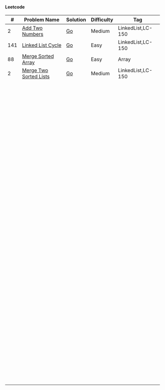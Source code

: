 #### Leetcode

| #   | Problem Name                                                                     | Solution                                                                                                                                                | Difficulty | Tag               |
|-----|----------------------------------------------------------------------------------|---------------------------------------------------------------------------------------------------------------------------------------------------------|------------|-------------------|
| 2   | [Add Two Numbers](https://leetcode.com/problems/add-two-numbers/description/)    | [Go](https://github.com/vibhordubey333/DataStructure/blob/master/DataStructureInGolang/LeetCode/Linked-Lists/2-Add-To-Numbers-LC%5B150%5D-Medium.go)    | Medium     | LinkedList,LC-150 |
| 141 | [Linked List Cycle](https://leetcode.com/problems/linked-list-cycle/description) | [Go](https://github.com/vibhordubey333/DataStructure/blob/master/DataStructureInGolang/LeetCode/Linked-Lists/141-Linked-List-Cycle-LC%5B150%5D-Easy.go) | Easy       | LinkedList,LC-150 |
| 88  | [Merge Sorted Array](https://leetcode.com/problems/merge-sorted-array)           | [Go](https://github.com/vibhordubey333/DataStructure/blob/master/DataStructureInGolang/LeetCode/Arrays/88-Merge-Sorted-Array-LC%5B150%5D-Easy.go)       | Easy       | Array     |
| 2    | [Merge Two Sorted Lists]()                                                      | [Go](https://github.com/vibhordubey333/DataStructure/blob/master/DataStructureInGolang/LeetCode/Linked-Lists/21-Merge-Two-Sorted-Lists-LC%5B150%5D-Medium.go)| Medium|       LinkedList,LC-150            |
|     |                                                                                  |                                                                                                                                                         |            |                   |
|     |                                                                                  |                                                                                                                                                         |            |                   |
|     |                                                                                  |                                                                                                                                                         |            |                   |
|     |                                                                                  |                                                                                                                                                         |            |                   |
|     |                                                                                  |                                                                                                                                                         |            |                   |
|     |                                                                                  |                                                                                                                                                         |            |                   |
|     |                                                                                  |                                                                                                                                                         |            |                   |
|     |                                                                                  |                                                                                                                                                         |            |                   |
|     |                                                                                  |                                                                                                                                                         |            |                   |
|     |                                                                                  |                                                                                                                                                         |            |                   |
|     |                                                                                  |                                                                                                                                                         |            |                   |
|     |                                                                                  |                                                                                                                                                         |            |                   |
|     |                                                                                  |                                                                                                                                                         |            |                   |
|     |                                                                                  |                                                                                                                                                         |            |                   |
|     |                                                                                  |                                                                                                                                                         |            |                   |
|     |                                                                                  |                                                                                                                                                         |            |                   |
|     |                                                                                  |                                                                                                                                                         |            |                   |
|     |                                                                                  |                                                                                                                                                         |            |                   |
|     |                                                                                  |                                                                                                                                                         |            |                   |
|     |                                                                                  |                                                                                                                                                         |            |                   |
|     |                                                                                  |                                                                                                                                                         |            |                   |
|     |                                                                                  |                                                                                                                                                         |            |                   |
|     |                                                                                  |                                                                                                                                                         |            |                   |
|     |                                                                                  |                                                                                                                                                         |            |                   |
|     |                                                                                  |                                                                                                                                                         |            |                   |
|     |                                                                                  |                                                                                                                                                         |            |                   |
|     |                                                                                  |                                                                                                                                                         |            |                   |
|     |                                                                                  |                                                                                                                                                         |            |                   |
|     |                                                                                  |                                                                                                                                                         |            |                   |
|     |                                                                                  |                                                                                                                                                         |            |                   |
|     |                                                                                  |                                                                                                                                                         |            |                   |
|     |                                                                                  |                                                                                                                                                         |            |                   |
|     |                                                                                  |                                                                                                                                                         |            |                   |
|     |                                                                                  |                                                                                                                                                         |            |                   |
|     |                                                                                  |                                                                                                                                                         |            |                   |
|     |                                                                                  |                                                                                                                                                         |            |                   |
|     |                                                                                  |                                                                                                                                                         |            |                   |
|     |                                                                                  |                                                                                                                                                         |            |                   |
|     |                                                                                  |                                                                                                                                                         |            |                   |
|     |                                                                                  |                                                                                                                                                         |            |                   |
|     |                                                                                  |                                                                                                                                                         |            |                   |
|     |                                                                                  |                                                                                                                                                         |            |                   |
|     |                                                                                  |                                                                                                                                                         |            |                   |
|     |                                                                                  |                                                                                                                                                         |            |                   |
|     |                                                                                  |                                                                                                                                                         |            |                   |
|     |                                                                                  |                                                                                                                                                         |            |                   |
|     |                                                                                  |                                                                                                                                                         |            |                   |
|     |                                                                                  |                                                                                                                                                         |            |                   |
|     |                                                                                  |                                                                                                                                                         |            |                   |
|     |                                                                                  |                                                                                                                                                         |            |                   |
|     |                                                                                  |                                                                                                                                                         |            |                   |
|     |                                                                                  |                                                                                                                                                         |            |                   |
|     |                                                                                  |                                                                                                                                                         |            |                   |
|     |                                                                                  |                                                                                                                                                         |            |                   |
|     |                                                                                  |                                                                                                                                                         |            |                   |
|     |                                                                                  |                                                                                                                                                         |            |                   |
|     |                                                                                  |                                                                                                                                                         |            |                   |
|     |                                                                                  |                                                                                                                                                         |            |                   |
|     |                                                                                  |                                                                                                                                                         |            |                   |
|     |                                                                                  |                                                                                                                                                         |            |                   |
|     |                                                                                  |                                                                                                                                                         |            |                   |
|     |                                                                                  |                                                                                                                                                         |            |                   |
|     |                                                                                  |                                                                                                                                                         |            |                   |
|     |                                                                                  |                                                                                                                                                         |            |                   |
|     |                                                                                  |                                                                                                                                                         |            |                   |
|     |                                                                                  |                                                                                                                                                         |            |                   |
|     |                                                                                  |                                                                                                                                                         |            |                   |
|     |                                                                                  |                                                                                                                                                         |            |                   |
|     |                                                                                  |                                                                                                                                                         |            |                   |
|     |                                                                                  |                                                                                                                                                         |            |                   |
|     |                                                                                  |                                                                                                                                                         |            |                   |
|     |                                                                                  |                                                                                                                                                         |            |                   |
|     |                                                                                  |                                                                                                                                                         |            |                   |
|     |                                                                                  |                                                                                                                                                         |            |                   |
|     |                                                                                  |                                                                                                                                                         |            |                   |
|     |                                                                                  |                                                                                                                                                         |            |                   |
|     |                                                                                  |                                                                                                                                                         |            |                   |
|     |                                                                                  |                                                                                                                                                         |            |                   |
|     |                                                                                  |                                                                                                                                                         |            |                   |
|     |                                                                                  |                                                                                                                                                         |            |                   |
|     |                                                                                  |                                                                                                                                                         |            |                   |
|     |                                                                                  |                                                                                                                                                         |            |                   |
|     |                                                                                  |                                                                                                                                                         |            |                   |
|     |                                                                                  |                                                                                                                                                         |            |                   |
|     |                                                                                  |                                                                                                                                                         |            |                   |
|     |                                                                                  |                                                                                                                                                         |            |                   |
|     |                                                                                  |                                                                                                                                                         |            |                   |
|     |                                                                                  |                                                                                                                                                         |            |                   |
|     |                                                                                  |                                                                                                                                                         |            |                   |
|     |                                                                                  |                                                                                                                                                         |            |                   |
|     |                                                                                  |                                                                                                                                                         |            |                   |
|     |                                                                                  |                                                                                                                                                         |            |                   |
|     |                                                                                  |                                                                                                                                                         |            |                   |
|     |                                                                                  |                                                                                                                                                         |            |                   |
|     |                                                                                  |                                                                                                                                                         |            |                   |
|     |                                                                                  |                                                                                                                                                         |            |                   |
|     |                                                                                  |                                                                                                                                                         |            |                   |
|     |                                                                                  |                                                                                                                                                         |            |                   |
|     |                                                                                  |                                                                                                                                                         |            |                   |
|     |                                                                                  |                                                                                                                                                         |            |                   |
|     |                                                                                  |                                                                                                                                                         |            |                   |
|     |                                                                                  |                                                                                                                                                         |            |                   |
|     |                                                                                  |                                                                                                                                                         |            |                   |
|     |                                                                                  |                                                                                                                                                         |            |                   |
|     |                                                                                  |                                                                                                                                                         |            |                   |
|     |                                                                                  |                                                                                                                                                         |            |                   |
|     |                                                                                  |                                                                                                                                                         |            |                   |
|     |                                                                                  |                                                                                                                                                         |            |                   |
|     |                                                                                  |                                                                                                                                                         |            |                   |
|     |                                                                                  |                                                                                                                                                         |            |                   |
|     |                                                                                  |                                                                                                                                                         |            |                   |
|     |                                                                                  |                                                                                                                                                         |            |                   |
|     |                                                                                  |                                                                                                                                                         |            |                   |
|     |                                                                                  |                                                                                                                                                         |            |                   |
|     |                                                                                  |                                                                                                                                                         |            |                   |
|     |                                                                                  |                                                                                                                                                         |            |                   |
|     |                                                                                  |                                                                                                                                                         |            |                   |
|     |                                                                                  |                                                                                                                                                         |            |                   |
|     |                                                                                  |                                                                                                                                                         |            |                   |
|     |                                                                                  |                                                                                                                                                         |            |                   |
|     |                                                                                  |                                                                                                                                                         |            |                   |
|     |                                                                                  |                                                                                                                                                         |            |                   |
|     |                                                                                  |                                                                                                                                                         |            |                   |
|     |                                                                                  |                                                                                                                                                         |            |                   |
|     |                                                                                  |                                                                                                                                                         |            |                   |
|     |                                                                                  |                                                                                                                                                         |            |                   |
|     |                                                                                  |                                                                                                                                                         |            |                   |
|     |                                                                                  |                                                                                                                                                         |            |                   |
|     |                                                                                  |                                                                                                                                                         |            |                   |
|     |                                                                                  |                                                                                                                                                         |            |                   |
|     |                                                                                  |                                                                                                                                                         |            |                   |
|     |                                                                                  |                                                                                                                                                         |            |                   |
|     |                                                                                  |                                                                                                                                                         |            |                   |
|     |                                                                                  |                                                                                                                                                         |            |                   |
|     |                                                                                  |                                                                                                                                                         |            |                   |
|     |                                                                                  |                                                                                                                                                         |            |                   |
|     |                                                                                  |                                                                                                                                                         |            |                   |
|     |                                                                                  |                                                                                                                                                         |            |                   |
|     |                                                                                  |                                                                                                                                                         |            |                   |
|     |                                                                                  |                                                                                                                                                         |            |                   |
|     |                                                                                  |                                                                                                                                                         |            |                   |
|     |                                                                                  |                                                                                                                                                         |            |                   |
|     |                                                                                  |                                                                                                                                                         |            |                   |
|     |                                                                                  |                                                                                                                                                         |            |                   |
|     |                                                                                  |                                                                                                                                                         |            |                   |
|     |                                                                                  |                                                                                                                                                         |            |                   |
|     |                                                                                  |                                                                                                                                                         |            |                   |
|     |                                                                                  |                                                                                                                                                         |            |                   |
|     |                                                                                  |                                                                                                                                                         |            |                   |
|     |                                                                                  |                                                                                                                                                         |            |                   |
|     |                                                                                  |                                                                                                                                                         |            |                   |
|     |                                                                                  |                                                                                                                                                         |            |                   |
|     |                                                                                  |                                                                                                                                                         |            |                   |
|     |                                                                                  |                                                                                                                                                         |            |                   |
|     |                                                                                  |                                                                                                                                                         |            |                   |
|     |                                                                                  |                                                                                                                                                         |            |                   |
|     |                                                                                  |                                                                                                                                                         |            |                   |
|     |                                                                                  |                                                                                                                                                         |            |                   |
|     |                                                                                  |                                                                                                                                                         |            |                   |
|     |                                                                                  |                                                                                                                                                         |            |                   |
|     |                                                                                  |                                                                                                                                                         |            |                   |
|     |                                                                                  |                                                                                                                                                         |            |                   |
|     |                                                                                  |                                                                                                                                                         |            |                   |
|     |                                                                                  |                                                                                                                                                         |            |                   |
|     |                                                                                  |                                                                                                                                                         |            |                   |



